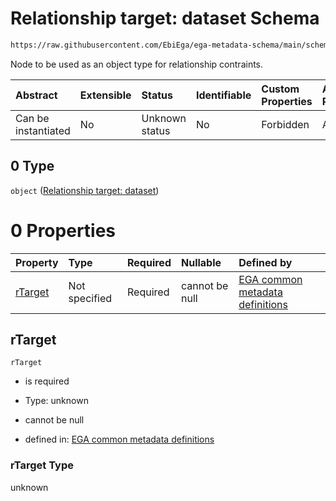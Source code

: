 # Relationship target: dataset Schema

```txt
https://raw.githubusercontent.com/EbiEga/ega-metadata-schema/main/schemas/EGA.policy.json#/properties/policyRelationships/items/allOf/1/anyOf/0/allOf/1/anyOf/0
```

Node to be used as an object type for relationship contraints.

| Abstract            | Extensible | Status         | Identifiable | Custom Properties | Additional Properties | Access Restrictions | Defined In                                                                   |
| :------------------ | :--------- | :------------- | :----------- | :---------------- | :-------------------- | :------------------ | :--------------------------------------------------------------------------- |
| Can be instantiated | No         | Unknown status | No           | Forbidden         | Allowed               | none                | [EGA.policy.json\*](../../../schemas/EGA.policy.json "open original schema") |

## 0 Type

`object` ([Relationship target: dataset](ega-12-definitions-relationship-target-dataset.md))

# 0 Properties

| Property            | Type          | Required | Nullable       | Defined by                                                                                                                                                                                                                                                     |
| :------------------ | :------------ | :------- | :------------- | :------------------------------------------------------------------------------------------------------------------------------------------------------------------------------------------------------------------------------------------------------------- |
| [rTarget](#rtarget) | Not specified | Required | cannot be null | [EGA common metadata definitions](ega-12-definitions-relationship-target-dataset-properties-rtarget.md "https://raw.githubusercontent.com/EbiEga/ega-metadata-schema/main/schemas/EGA.common-definitions.json#/definitions/rTargetDataset/properties/rTarget") |

## rTarget



`rTarget`

*   is required

*   Type: unknown

*   cannot be null

*   defined in: [EGA common metadata definitions](ega-12-definitions-relationship-target-dataset-properties-rtarget.md "https://raw.githubusercontent.com/EbiEga/ega-metadata-schema/main/schemas/EGA.common-definitions.json#/definitions/rTargetDataset/properties/rTarget")

### rTarget Type

unknown
